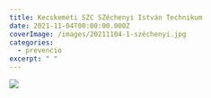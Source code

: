 ```yaml
---
title: Kecskeméti SZC SZéchenyi István Technikum
date: 2021-11-04T00:00:00.000Z
coverImage: /images/20211104-1-széchenyi.jpg
categories:
  - prevencio
excerpt: " "
---
```

![](/images/20211104-4-széchenyi.jpg)
